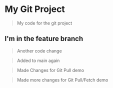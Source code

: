 # My Git Project

>My code for the git project

## I'm in the feature branch

>Another code change 

>Added to main again

>Made Changes for Git Pull demo

>Made more changes for Git Pull/Fetch demo
